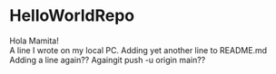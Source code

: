 # HelloWorldRepo
Hola Mamita!  
A line I wrote on my local PC.
Adding yet another line to README.md
Adding a line again??
Againgit push -u origin main??

